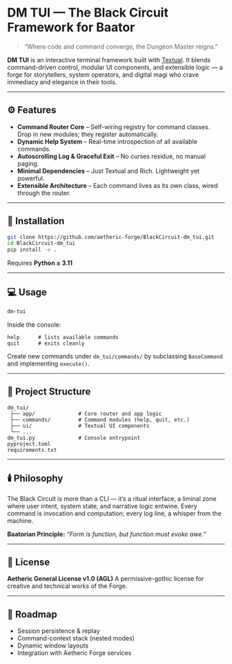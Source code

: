 # **DM TUI — The Black Circuit Framework for Baator**

> “Where code and command converge, the Dungeon Master reigns.”

**DM TUI** is an interactive terminal framework built with [Textual](https://textual.textualize.io/).
It blends command-driven control, modular UI components, and extensible logic — a forge for storytellers, system operators, and digital magi who crave immediacy and elegance in their tools.

---

## ⚙️ Features

- **Command Router Core** – Self-wiring registry for command classes. Drop in new modules; they register automatically.
- **Dynamic Help System** – Real-time introspection of all available commands.
- **Autoscrolling Log & Graceful Exit** – No curses residue, no manual paging.
- **Minimal Dependencies** – Just Textual and Rich. Lightweight yet powerful.
- **Extensible Architecture** – Each command lives as its own class, wired through the router.

---

## 🧰 Installation

```bash
git clone https://github.com/aetheric-forge/BlackCircuit-dm_tui.git
cd BlackCircuit-dm_tui
pip install -e .
```

Requires **Python ≥ 3.11**

---

## 💻 Usage

```bash
dm-tui
```

Inside the console:
```
help      # lists available commands
quit      # exits cleanly
```

Create new commands under `dm_tui/commands/` by subclassing `BaseCommand` and implementing `execute()`.

---

## 🧩 Project Structure

```
dm_tui/
 ├── app/              # Core router and app logic
 ├── commands/         # Command modules (help, quit, etc.)
 ├── ui/               # Textual UI components
 └── ...
dm_tui.py              # Console entrypoint
pyproject.toml
requirements.txt
```

---

## 🕯️ Philosophy

The Black Circuit is more than a CLI — it’s a ritual interface, a liminal zone where user intent, system state, and narrative logic entwine.
Every command is invocation and computation; every log line, a whisper from the machine.

**Baatorian Principle:** *“Form is function, but function must evoke awe.”*

---

## 📜 License

**Aetheric General License v1.0 (AGL)**
A permissive-gothic license for creative and technical works of the Forge.

---

## 🧠 Roadmap

- Session persistence & replay
- Command-context stack (nested modes)
- Dynamic window layouts
- Integration with Aetheric Forge services
